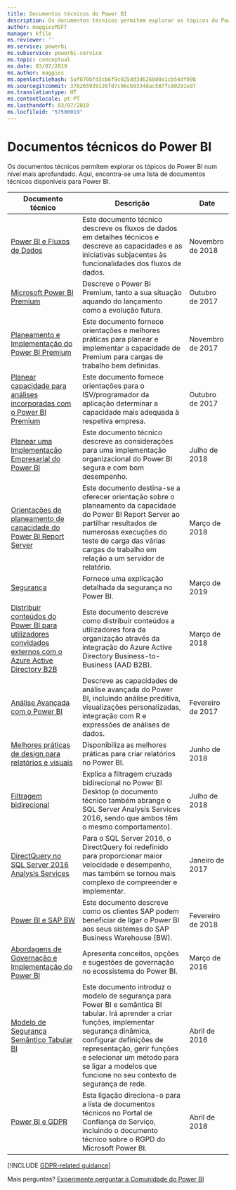 ```yaml
---
title: Documentos técnicos do Power BI
description: Os documentos técnicos permitem explorar os tópicos do Power BI num nível mais aprofundado.
author: maggiesMSFT
manager: kfile
ms.reviewer: ''
ms.service: powerbi
ms.subservice: powerbi-service
ms.topic: conceptual
ms.date: 03/07/2019
ms.author: maggies
ms.openlocfilehash: 5af870bfd3cb6f9c925dd3d6268d0a1cb54df09b
ms.sourcegitcommit: 378265939126fd7c96cb9334dac587fc80291e97
ms.translationtype: HT
ms.contentlocale: pt-PT
ms.lasthandoff: 03/07/2019
ms.locfileid: "57580019"
---
```

# <a name="whitepapers-for-power-bi"></a>Documentos técnicos do Power BI

Os documentos técnicos permitem explorar os tópicos do Power BI num nível mais aprofundado. Aqui, encontra-se uma lista de documentos técnicos disponíveis para Power BI.

| Documento técnico | Descrição | Date |
| --- | --- | --- |
| [Power BI e Fluxos de Dados](https://go.microsoft.com/fwlink/?linkid=2034388&clcid=0x409)| Este documento técnico descreve os fluxos de dados em detalhes técnicos e descreve as capacidades e as iniciativas subjacentes às funcionalidades dos fluxos de dados. | Novembro de 2018 |
| [Microsoft Power BI Premium](https://aka.ms/pbipremiumwhitepaper) |Descreve o Power BI Premium, tanto a sua situação aquando do lançamento como a evolução futura. | Outubro de 2017 |
| [Planeamento e Implementação do Power BI Premium](https://aka.ms/Premium-Capacity-Planning-Deployment)| Este documento fornece orientações e melhores práticas para planear e implementar a capacidade de Premium para cargas de trabalho bem definidas.| Novembro de 2017 |
| [Planear capacidade para análises incorporadas com o Power BI Premium](https://aka.ms/pbiewhitepaper) |Este documento fornece orientações para o ISV/programador da aplicação determinar a capacidade mais adequada à respetiva empresa. | Outubro de 2017 |
| [Planear uma Implementação Empresarial do Power BI](https://go.microsoft.com/fwlink/?linkid=2057861) |Este documento técnico descreve as considerações para uma implementação organizacional do Power BI segura e com bom desempenho. | Julho de 2018 |
| [Orientações de planeamento de capacidade do Power BI Report Server](report-server/capacity-planning.md) |Este documento destina-se a oferecer orientação sobre o planeamento da capacidade do Power BI Report Server ao partilhar resultados de numerosas execuções do teste de carga das várias cargas de trabalho em relação a um servidor de relatório. | Março de 2018 |
| [Segurança](service-admin-power-bi-security.md) |Fornece uma explicação detalhada da segurança no Power BI. | Março de 2019 |
| [Distribuir conteúdos do Power BI para utilizadores convidados externos com o Azure Active Directory B2B](whitepaper-azure-b2b-power-bi.md)|Este documento descreve como distribuir conteúdos a utilizadores fora da organização através da integração do Azure Active Directory Business-to-Business (AAD B2B).| Março de 2018 |
| [Análise Avançada com o Power BI](https://info.microsoft.com/advanced-analytics-with-power-bi.html?Is=Website) |Descreve as capacidades de análise avançada do Power BI, incluindo análise preditiva, visualizações personalizadas, integração com R e expressões de análises de dados. | Fevereiro de 2017 |
| [Melhores práticas de design para relatórios e visuais](visuals/power-bi-visualization-best-practices.md) |Disponibiliza as melhores práticas para criar relatórios no Power BI. | Junho de 2018 |
| [Filtragem bidirecional](desktop-bidirectional-filtering.md) |Explica a filtragem cruzada bidirecional no Power BI Desktop (o documento técnico também abrange o SQL Server Analysis Services 2016, sendo que ambos têm o mesmo comportamento). | Julho de 2018 |
| [DirectQuery no SQL Server 2016 Analysis Services](https://blogs.msdn.microsoft.com/analysisservices/2017/04/06/directquery-in-sql-server-2016-analysis-services-whitepaper/) |Para o SQL Server 2016, o DirectQuery foi redefinido para proporcionar maior velocidade e desempenho, mas também se tornou mais complexo de compreender e implementar. | Janeiro de 2017 |
| [Power BI e SAP BW](https://aka.ms/powerbiandsapbw)| Este documento descreve como os clientes SAP podem beneficiar de ligar o Power BI aos seus sistemas do SAP Business Warehouse (BW).| Fevereiro de 2018 |
| [Abordagens de Governação e Implementação do Power BI](http://go.microsoft.com/fwlink/?LinkId=785915&clcid=0x409) | Apresenta conceitos, opções e sugestões de governação no ecossistema do Power BI. | Março de 2016 |
| [Modelo de Segurança Semântico Tabular BI](http://download.microsoft.com/download/D/2/0/D20E1C5F-72EA-4505-9F26-FEF9550EFD44/Securing%20the%20Tabular%20BI%20Semantic%20Model.docx) |Este documento introduz o modelo de segurança para Power BI e semântica BI tabular. Irá aprender a criar funções, implementar segurança dinâmica, configurar definições de representação, gerir funções e selecionar um método para se ligar a modelos que funcione no seu contexto de segurança de rede. | Abril de 2016 |
| [Power BI e GDPR](https://aka.ms/power-bi-gdpr-whitepaper)| Esta ligação direciona-o para a lista de documentos técnicos no Portal de Confiança do Serviço, incluindo o documento técnico sobre o RGPD do Microsoft Power BI. | Abril de 2018 |

[!INCLUDE [GDPR-related guidance](includes/gdpr-hybrid-note.md)]

Mais perguntas? [Experimente perguntar à Comunidade do Power BI](http://community.powerbi.com/)
